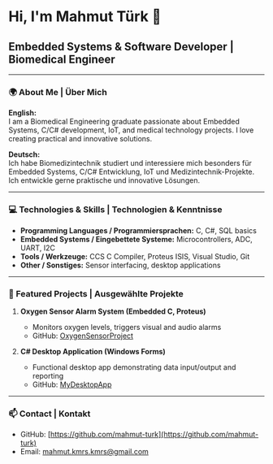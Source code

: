 # Hi, I'm Mahmut Türk 👋
## Embedded Systems & Software Developer | Biomedical Engineer

---

### 🌍 About Me | Über Mich
**English:**  
I am a Biomedical Engineering graduate passionate about Embedded Systems, C/C# development, IoT, and medical technology projects. I love creating practical and innovative solutions.  

**Deutsch:**  
Ich habe Biomedizintechnik studiert und interessiere mich besonders für Embedded Systems, C/C# Entwicklung, IoT und Medizintechnik-Projekte. Ich entwickle gerne praktische und innovative Lösungen.  

---

### 💻 Technologies & Skills | Technologien & Kenntnisse
- **Programming Languages / Programmiersprachen:** C, C#, SQL basics  
- **Embedded Systems / Eingebettete Systeme:** Microcontrollers, ADC, UART, I2C 
- **Tools / Werkzeuge:** CCS C Compiler, Proteus ISIS, Visual Studio, Git
- **Other / Sonstiges:** Sensor interfacing, desktop applications  

---

### 📂 Featured Projects | Ausgewählte Projekte
1. **Oxygen Sensor Alarm System (Embedded C, Proteus)**
   - Monitors oxygen levels, triggers visual and audio alarms
   - GitHub: [OxygenSensorProject](https://github.com/mahmuTurk/OxygenSensorProject)

2. **C# Desktop Application (Windows Forms)**
   - Functional desktop app demonstrating data input/output and reporting
   - GitHub: [MyDesktopApp]([https://github.com/mahmuTurk/MyDesktopApp](https://github.com/mahmut-turk/CSharpFirstProject))


---

### 📫 Contact | Kontakt
- GitHub: [https://github.com/mahmut-turk](https://github.com/mahmut-turk)  
- Email: [mahmut.kmrs.kmrs@gmail.com](mahmut.kmrs.kmrs@gmail.com)
